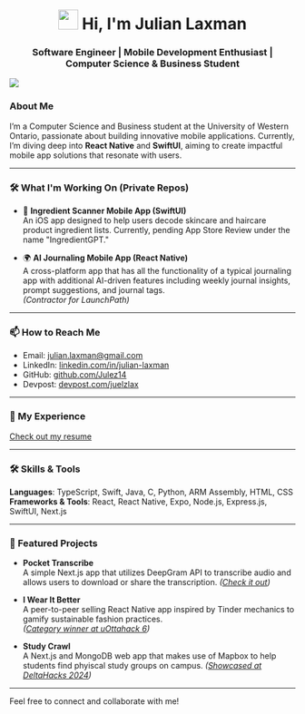 <h1 align="center"><img src="https://media.giphy.com/media/hvRJCLFzcasrR4ia7z/giphy.gif" width="35"> Hi, I'm Julian Laxman</h1>
<h3 align="center">Software Engineer | Mobile Development Enthusiast | Computer Science & Business Student</h3>

<img src="https://user-images.githubusercontent.com/73097560/115834477-dbab4500-a447-11eb-908a-139a6edaec5c.gif">

### About Me
I’m a Computer Science and Business student at the University of Western Ontario, passionate about building innovative mobile applications. Currently, I’m diving deep into **React Native** and **SwiftUI**, aiming to create impactful mobile app solutions that resonate with users.

---

### 🛠️ What I'm Working On (Private Repos)
- 📘 **Ingredient Scanner Mobile App (SwiftUI)**  
  An iOS app designed to help users decode skincare and haircare product ingredient lists. Currently, pending App Store Review under the name "IngredientGPT."

- 🌍 **AI Journaling Mobile App (React Native)**  
  A cross-platform app that has all the functionality of a typical journaling app with additional AI-driven features including weekly journal insights, prompt suggestions, and journal tags.  
  *(Contractor for LaunchPath)*

---

### 📫 How to Reach Me
- Email: [julian.laxman@gmail.com](mailto:julian.laxman@gmail.com)
- LinkedIn: [linkedin.com/in/julian-laxman](https://linkedin.com/in/julian-laxman)
- GitHub: [github.com/Julez14](https://github.com/Julez14)
- Devpost: [devpost.com/juelzlax](https://devpost.com/juelzlax)

---

### 📄 My Experience
[Check out my resume](https://drive.google.com/file/d/18LqpC51uylHfd1RjA27QdwCffCGrlKrU/view?usp=sharing)

---

### 🛠️ Skills & Tools
**Languages**: TypeScript, Swift, Java, C, Python, ARM Assembly, HTML, CSS
**Frameworks & Tools**: React, React Native, Expo, Node.js, Express.js, SwiftUI, Next.js

---

### 🌟 Featured Projects
- **Pocket Transcribe**  
  A simple Next.js app that utilizes DeepGram API to transcribe audio and allows users to download or share the transcription.
  *([Check it out](https://pocket-transcribe.vercel.app))* 

- **I Wear It Better**  
  A peer-to-peer selling React Native app inspired by Tinder mechanics to gamify sustainable fashion practices.  
  *([Category winner at uOttahack 6](https://devpost.com/software/fashion-swipe))*  

- **Study Crawl**  
  A Next.js and MongoDB web app that makes use of Mapbox to help students find phyiscal study groups on campus.
  *([Showcased at DeltaHacks 2024](https://devpost.com/software/study-crawl))*   

---

Feel free to connect and collaborate with me!
